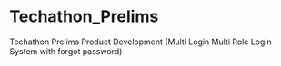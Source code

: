# Techathon_Prelims
Techathon Prelims Product Development (Multi Login Multi Role Login System with forgot password)
